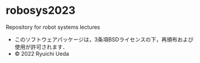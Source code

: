# robosys2023
Repository for robot systems lectures

* このソフトウェアパッケージは，3条項BSDライセンスの下，再頒布および使用が許可されます．
* © 2022 Ryuichi Ueda
